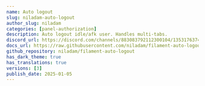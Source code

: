 ```yaml
---
name: Auto logout
slug: niladam-auto-logout
author_slug: niladam
categories: [panel-authorization]
description: Auto logout idle/afk user. Handles multi-tabs.
discord_url: https://discord.com/channels/883083792112300104/1353176374860578857
docs_url: https://raw.githubusercontent.com/niladam/filament-auto-logout/refs/heads/main/README.md
github_repository: niladam/filament-auto-logout
has_dark_theme: true
has_translations: true
versions: [3]
publish_date: 2025-01-05
---
```

